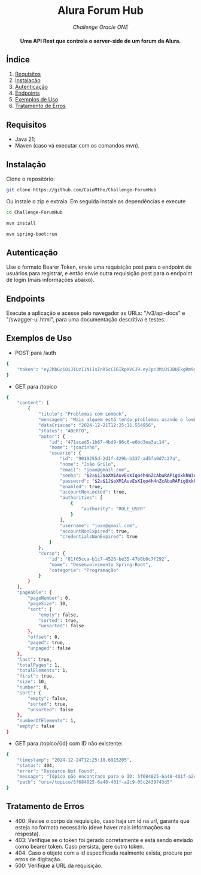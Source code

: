 <div align="center">
  <h1>Alura Forum Hub</h1>
  <I>Challenge Oracle ONE</I>
  
  <h4>Uma API Rest que controla o server-side de um forum da Alura.</h4>
</div>

## Índice 
1. [Requisitos](#requisitos)
2. [Instalação](#instalacao)
3. [Autenticação](#autenticacao)
4. [Endpoints](#endpoints)
5. [Exemplos de Uso](#exemplos-de-uso)
6. [Tratamento de Erros](#tratamento-de-erros)
 
## Requisitos 
- Java 21;
- Maven (caso vá executar com os comandos mvn).
  
## Instalação
Clone o repositório:

```bash
git clone https://github.com/CaioMtho/Challenge-ForumHub
```

Ou instale o zip e extraia.
Em seguida instale as dependências e execute
```bash
cd Challenge-ForumHub
```
```bash
mvn install
```
```bash
mvn spring-boot:run
```

## Autenticação
Use o formato Bearer Token, envie uma requisição post para o endpoint de usuários para registrar, 
e então envie outra requisição post para o endpoint de login (mais informações abaixo).

## Endpoints
Execute a aplicação e acesse pelo navegador as URLs: "/v3/api-docs" e "/swagger-ui.html", para uma documentação descritiva e testes.

## Exemplos de Uso
- POST para /auth
```bash
{
    "token": "eyJhbGciOiJIUzI1NiIsInR5cCI6IkpXVCJ9.eyJpc3MiOiJBUEkgRm9ydW0gSHViIiwic3ViIjoiam9hb0BnbWFpbC5jb20iLCJleHAiOjE3MzUwNjA1ODl9.mkcFdQztlSfGBeAjhnR4wuaur5KztyTOdqprtJ_V0lI"
}
```
- GET para /topico
```bash
{
    "content": [
        {
            "titulo": "Problemas com Lombok",
            "mensagem": "Mais alguém está tendo problemas usando o lombok no Intellij?",
            "dataCriacao": "2024-12-21T12:25:11.554956",
            "status": "ABERTO",
            "autor": {
                "id": "471acad5-1b67-4bd9-96c6-e6bd3ea3ac14",
                "nome": "joazinho",
                "usuario": {
                    "id": "9019255d-2d1f-429b-b337-ad5fa0d7c27a",
                    "nome": "João Grilo",
                    "email": "joao@gmail.com",
                    "senha": "$2a$12$oXM1AuvEsKIqo4h4nZcAbuRAPigUxkhW3upGFgOYf1.xZT4sgr.Iq",
                    "password": "$2a$12$oXM1AuvEsKIqo4h4nZcAbuRAPigUxkhW3upGFgOYf1.xZT4sgr.Iq",
                    "enabled": true,
                    "accountNonLocked": true,
                    "authorities": [
                        {
                            "authority": "ROLE_USER"
                        }
                    ],
                    "username": "joao@gmail.com",
                    "accountNonExpired": true,
                    "credentialsNonExpired": true
                }
            },
            "curso": {
                "id": "81f05cca-b1c7-4526-be35-47b8b0c7f292",
                "nome": "Desenvolvimento Spring-Boot",
                "categoria": "Programação"
            }
        }
    ],
    "pageable": {
        "pageNumber": 0,
        "pageSize": 10,
        "sort": {
            "empty": false,
            "sorted": true,
            "unsorted": false
        },
        "offset": 0,
        "paged": true,
        "unpaged": false
    },
    "last": true,
    "totalPages": 1,
    "totalElements": 1,
    "first": true,
    "size": 10,
    "number": 0,
    "sort": {
        "empty": false,
        "sorted": true,
        "unsorted": false
    },
    "numberOfElements": 1,
    "empty": false
}
```
- GET para /topico/{id} com ID não existente:
```bash
{
    "timestamp": "2024-12-24T12:25:18.6915205",
    "status": 404,
    "error": "Resource Not Found",
    "message": "Tópico não encontrado para o ID: 5f684025-6a48-401f-a2c9-05c2439743d5",
    "path": "uri=/topico/5f684025-6a48-401f-a2c9-05c2439743d5"
}
```
## Tratamento de Erros
- 400: Revise o corpo da requisição, caso haja um id na url, garanta que esteja no formato necessário (deve haver mais informações na resposta).
- 403: Verifique se o token foi gerado corretamente e está sendo enviado como bearer token. Caso persista, gere outro token.
- 404: Caso o objeto com a id especificada realmente exista, procure por erros de digitação.
- 500: Verifique a URL da requisição. 

